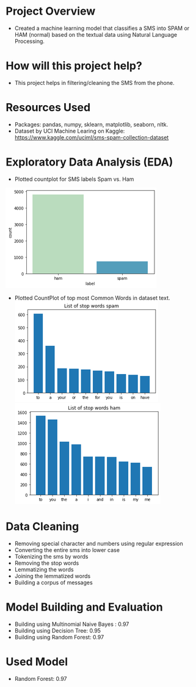 # Project Overview
- Created a machine learning model that classifies a SMS into SPAM or HAM (normal) based on the textual data using Natural Language Processing.

# How will this project help?
- This project helps in filtering/cleaning the SMS from the phone.

# Resources Used
- Packages: pandas, numpy, sklearn, matplotlib, seaborn, nltk.
- Dataset by UCI Machine Learing on Kaggle: https://www.kaggle.com/uciml/sms-spam-collection-dataset

# Exploratory Data Analysis (EDA)
- Plotted countplot for SMS labels Spam vs. Ham

![count](Images/count.png)

- Plotted CountPlot of top most Common Words in dataset text.
![](Images/spam.png) ![](Images/ham.png) 

# Data Cleaning
- Removing special character and numbers using regular expression
- Converting the entire sms into lower case
- Tokenizing the sms by words
- Removing the stop words
- Lemmatizing the words
- Joining the lemmatized words
- Building a corpus of messages

# Model Building and Evaluation
- Building using Multinomial Naive Bayes : 0.97
- Building using Decision Tree:  0.95
- Building using Random Forest: 0.97

# Used Model 
- Random Forest: 0.97
